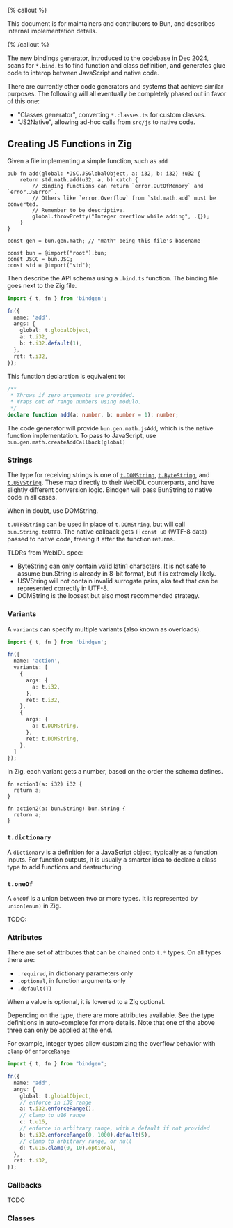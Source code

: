{% callout %}

This document is for maintainers and contributors to Bun, and describes internal implementation details.

{% /callout %}

The new bindings generator, introduced to the codebase in Dec 2024, scans for
`*.bind.ts` to find function and class definition, and generates glue code to
interop between JavaScript and native code.

There are currently other code generators and systems that achieve similar
purposes. The following will all eventually be completely phased out in favor of
this one:

- "Classes generator", converting `*.classes.ts` for custom classes.
- "JS2Native", allowing ad-hoc calls from `src/js` to native code.

## Creating JS Functions in Zig

Given a file implementing a simple function, such as `add`

```zig#src/bun.js/math.zig
pub fn add(global: *JSC.JSGlobalObject, a: i32, b: i32) !u32 {
    return std.math.add(u32, a, b) catch {
        // Binding functions can return `error.OutOfMemory` and `error.JSError`.
        // Others like `error.Overflow` from `std.math.add` must be converted.
        // Remember to be descriptive.
        global.throwPretty("Integer overflow while adding", .{});
    }
}

const gen = bun.gen.math; // "math" being this file's basename

const bun = @import("root").bun;
const JSCC = bun.JSC;
const std = @import("std");
```

Then describe the API schema using a `.bind.ts` function. The binding file goes next to the Zig file.

```ts#src/bun.js/math.bind.ts
import { t, fn } from 'bindgen';

fn({
  name: 'add',
  args: {
    global: t.globalObject,
    a: t.i32,
    b: t.i32.default(1),
  },
  ret: t.i32,
});
```

This function declaration is equivalent to:

```ts
/**
 * Throws if zero arguments are provided.
 * Wraps out of range numbers using modulo.
 */
declare function add(a: number, b: number = 1): number;
```

The code generator will provide `bun.gen.math.jsAdd`, which is the native function implementation. To pass to JavaScript, use `bun.gen.math.createAddCallback(global)`

### Strings

The type for receiving strings is one of [`t.DOMString`](https://webidl.spec.whatwg.org/#idl-DOMString), [`t.ByteString`](https://webidl.spec.whatwg.org/#idl-ByteString), and [`t.USVString`](https://webidl.spec.whatwg.org/#idl-USVString). These map directly to their WebIDL counterparts, and have slightly different conversion logic. Bindgen will pass BunString to native code in all cases.

When in doubt, use DOMString.

`t.UTF8String` can be used in place of `t.DOMString`, but will call `bun.String.toUTF8`. The native callback gets `[]const u8` (WTF-8 data) passed to native code, freeing it after the function returns.

TLDRs from WebIDL spec:

- ByteString can only contain valid latin1 characters. It is not safe to assume bun.String is already in 8-bit format, but it is extremely likely.
- USVString will not contain invalid surrogate pairs, aka text that can be represented correctly in UTF-8.
- DOMString is the loosest but also most recommended strategy.

### Variants

A `variants` can specify multiple variants (also known as overloads).

```ts#src/bun.js/math.bind.ts
import { t, fn } from 'bindgen';

fn({
  name: 'action',
  variants: [
    {
      args: {
        a: t.i32,
      },
      ret: t.i32,
    },
    {
      args: {
        a: t.DOMString,
      },
      ret: t.DOMString,
    },
  ]
});
```

In Zig, each variant gets a number, based on the order the schema defines.

```
fn action1(a: i32) i32 {
  return a;
}

fn action2(a: bun.String) bun.String {
  return a;
}
```

### `t.dictionary`

A `dictionary` is a definition for a JavaScript object, typically as a function inputs. For function outputs, it is usually a smarter idea to declare a class type to add functions and destructuring.

### `t.oneOf`

A `oneOf` is a union between two or more types. It is represented by `union(enum)` in Zig.

TODO:

### Attributes

There are set of attributes that can be chained onto `t.*` types. On all types there are:

- `.required`, in dictionary parameters only
- `.optional`, in function arguments only
- `.default(T)`

When a value is optional, it is lowered to a Zig optional.

Depending on the type, there are more attributes available. See the type definitions in auto-complete for more details. Note that one of the above three can only be applied at the end.

For example, integer types allow customizing the overflow behavior with `clamp` or `enforceRange`

```ts
import { t, fn } from "bindgen";

fn({
  name: "add",
  args: {
    global: t.globalObject,
    // enforce in i32 range
    a: t.i32.enforceRange(),
    // clamp to u16 range
    c: t.u16,
    // enforce in arbitrary range, with a default if not provided
    b: t.i32.enforceRange(0, 1000).default(5),
    // clamp to arbitrary range, or null
    d: t.u16.clamp(0, 10).optional,
  },
  ret: t.i32,
});
```

### Callbacks

TODO

### Classes
